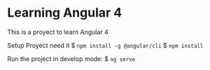 # Learning Angular 4

This is a proyect to learn Angular 4 

Setup Proyect need it
	$ ``npm install -g @angular/cli``
	$ ``npm install``

Run the project in develop mode:
  	$ ``ng serve``
